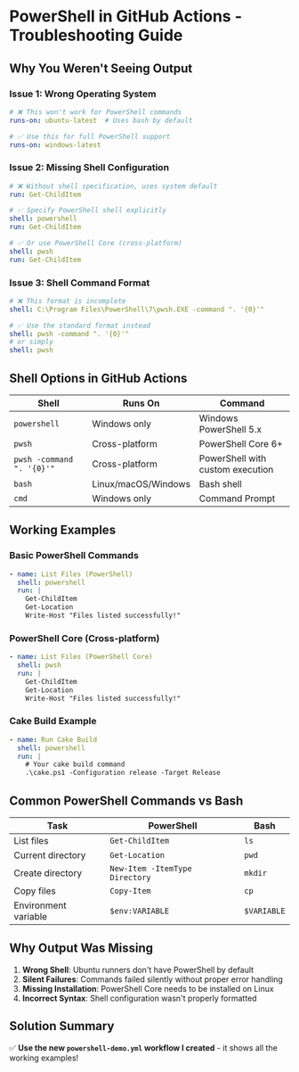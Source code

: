 # PowerShell in GitHub Actions - Troubleshooting Guide

## Why You Weren't Seeing Output

### Issue 1: Wrong Operating System
```yaml
# ❌ This won't work for PowerShell commands
runs-on: ubuntu-latest  # Uses bash by default

# ✅ Use this for full PowerShell support
runs-on: windows-latest
```

### Issue 2: Missing Shell Configuration
```yaml
# ❌ Without shell specification, uses system default
run: Get-ChildItem

# ✅ Specify PowerShell shell explicitly  
shell: powershell
run: Get-ChildItem

# ✅ Or use PowerShell Core (cross-platform)
shell: pwsh
run: Get-ChildItem
```

### Issue 3: Shell Command Format
```yaml
# ❌ This format is incomplete
shell: C:\Program Files\PowerShell\7\pwsh.EXE -command ". '{0}'"

# ✅ Use the standard format instead
shell: pwsh -command ". '{0}'"
# or simply
shell: pwsh
```

## Shell Options in GitHub Actions

| Shell | Runs On | Command |
|-------|---------|---------|
| `powershell` | Windows only | Windows PowerShell 5.x |
| `pwsh` | Cross-platform | PowerShell Core 6+ |
| `pwsh -command ". '{0}'"` | Cross-platform | PowerShell with custom execution |
| `bash` | Linux/macOS/Windows | Bash shell |
| `cmd` | Windows only | Command Prompt |

## Working Examples

### Basic PowerShell Commands
```yaml
- name: List Files (PowerShell)
  shell: powershell
  run: |
    Get-ChildItem
    Get-Location
    Write-Host "Files listed successfully!"
```

### PowerShell Core (Cross-platform)
```yaml
- name: List Files (PowerShell Core)
  shell: pwsh
  run: |
    Get-ChildItem
    Get-Location  
    Write-Host "Files listed successfully!"
```

### Cake Build Example
```yaml
- name: Run Cake Build
  shell: powershell
  run: |
    # Your cake build command
    .\cake.ps1 -Configuration release -Target Release
```

## Common PowerShell Commands vs Bash

| Task | PowerShell | Bash |
|------|------------|------|
| List files | `Get-ChildItem` | `ls` |
| Current directory | `Get-Location` | `pwd` |
| Create directory | `New-Item -ItemType Directory` | `mkdir` |
| Copy files | `Copy-Item` | `cp` |
| Environment variable | `$env:VARIABLE` | `$VARIABLE` |

## Why Output Was Missing

1. **Wrong Shell**: Ubuntu runners don't have PowerShell by default
2. **Silent Failures**: Commands failed silently without proper error handling
3. **Missing Installation**: PowerShell Core needs to be installed on Linux
4. **Incorrect Syntax**: Shell configuration wasn't properly formatted

## Solution Summary

✅ **Use the new `powershell-demo.yml` workflow I created** - it shows all the working examples!
